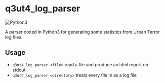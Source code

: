# q3ut4_log_parser
![Python3](https://img.shields.io/badge/Python-3.x-blue?logo=github&colorA=346fa0&colorB=ffd947&style=flat)

A parser coded in Python3 for generating some statistics from Urban Terror log files.

## Usage

- `q3ut4_log_parser <file>` read a file and produce an html report on stdout
- `q3ut4_log_parser <directory>` treats every file in <directory> as a log file
